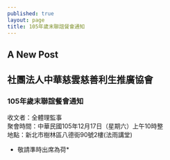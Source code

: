 ```yaml
---
published: true
layout: page
title: 105年歲末聯誼餐會通知
---
```

## A New Post

## 社團法人中華慈雲慈善利生推廣協會<br>
### 105年歲末聯誼餐會通知<br>
收文者：全體理監事<br>
聚會時間：中華民國105年12月17日（星期六）上午10時整<br>
地點：新北市樹林區八德街90號2樓(法雨講堂)<br>
* 敬請準時出席為荷*